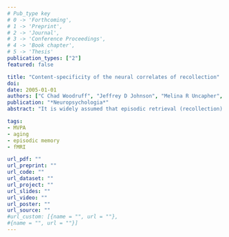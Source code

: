 ```yaml
---
# Pub_type key
# 0 -> 'Forthcoming',
# 1 -> 'Preprint',
# 2 -> 'Journal',
# 3 -> 'Conference Proceedings',
# 4 -> 'Book chapter',
# 5 -> 'Thesis'
publication_types: ["2"]
featured: false

title: "Content-specificity of the neural correlates of recollection"
doi: 
date: 2005-01-01
authors: ["C Chad Woodruff", "Jeffrey D Johnson", "Melina R Uncapher", "Michael D Rugg"]
publication: "*Neuropsychologia*"
abstract: "It is widely assumed that episodic retrieval (recollection) involves reinstatement of cortical activity engaged during the processing of an episode when it was initially experienced. It follows from this assumption that the cortical correlates of recollection should differ with the content of what is recollected, and that retrieval of different content should be associated with activity in functionally distinct cortical regions. The present experiment investigated these predictions. Subjects (N=17) studied a mixed list of words and pictures and were then presented with a test list comprised of words only. Test items were studied words, the names of studied pictures, and unstudied (new) words. Functional magnetic resonance images were acquired while the subjects made Remember/Know/New judgments to these test words. Independent of study material, studied items endorsed as Remembered elicited greater activity than correctly classified unstudied items in several regions, including left frontal, left lateral parietal, and posterior cingulate cortex. In addition, Remembered items elicited greater activity in the right hippocampus and parahippocampal gyrus than items accorded Know judgments, replicating previous findings. Analysis of content-specific effects demonstrated a regional double-dissociation within left fusiform cortex; recollected words elicited greater activity than recollected pictures in lateral fusiform, whereas the reverse effect was evident in an anterior fusiform region. The lateral and anterior fusiform areas correspond closely to areas held to be functionally specialized for the processing of visual words and pictures, respectively. Thus, the current findings support the cortical reinstatement hypothesis of episodic retrieval."

tags: 
- MVPA
- aging
- episodic memory
- fMRI

url_pdf: ""
url_preprint: ""
url_code: ""
url_dataset: ""
url_project: ""
url_slides: ""
url_video: ""
url_poster: ""
url_source: ""
#url_custom: [{name = "", url = ""},
#{name = "", url = ""}]
---
```


